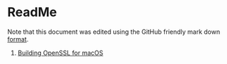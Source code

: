 # ReadMe

Note that this document was edited using the GitHub friendly mark down [format](https://www.markdownguide.org/cheat-sheet/).

1. [Building OpenSSL for macOS](./openssl_macos.md)
